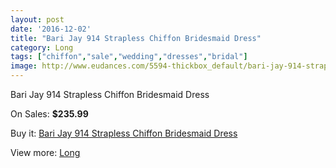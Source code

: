 ```yaml
---
layout: post
date: '2016-12-02'
title: "Bari Jay 914 Strapless Chiffon Bridesmaid Dress"
category: Long
tags: ["chiffon","sale","wedding","dresses","bridal"]
image: http://www.eudances.com/5594-thickbox_default/bari-jay-914-strapless-chiffon-bridesmaid-dress.jpg
---
```

Bari Jay 914 Strapless Chiffon Bridesmaid Dress

On Sales: **$235.99**
<a href="https://www.eudances.com/en/long/1933-bari-jay-914-strapless-chiffon-bridesmaid-dress.html"><amp-img layout="responsive" width="600" height="600" src="//www.eudances.com/5594-thickbox_default/bari-jay-914-strapless-chiffon-bridesmaid-dress.jpg" alt="Bari Jay 914 Strapless Chiffon Bridesmaid Dress 0" /></a>

Buy it: [Bari Jay 914 Strapless Chiffon Bridesmaid Dress](https://www.eudances.com/en/long/1933-bari-jay-914-strapless-chiffon-bridesmaid-dress.html "Bari Jay 914 Strapless Chiffon Bridesmaid Dress")

View more: [Long](https://www.eudances.com/en/21-long "Long")